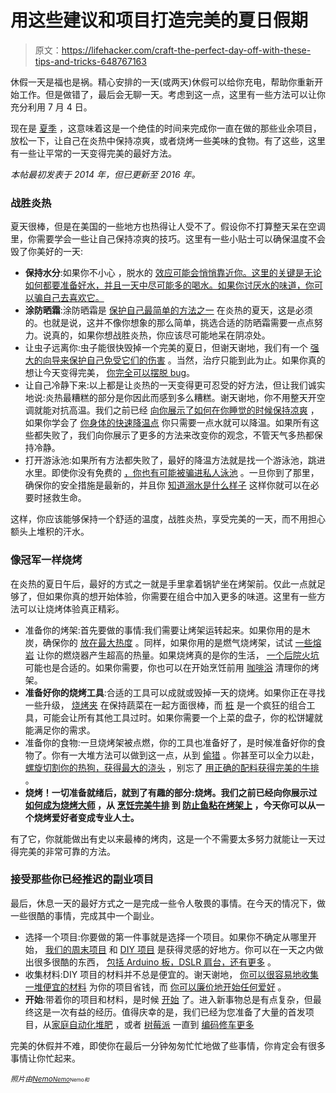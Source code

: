 # 用这些建议和项目打造完美的夏日假期

> 原文：<https://lifehacker.com/craft-the-perfect-day-off-with-these-tips-and-tricks-648767163>

休假一天是福也是祸。精心安排的一天(或两天)休假可以给你充电，帮助你重新开始工作。但是做错了，最后会无聊一天。考虑到这一点，这里有一些方法可以让你充分利用 7 月 4 日。



现在是 [夏季](http://www.youtube.com/watch?v=Kr0tTbTbmVA) ，这意味着这是一个绝佳的时间来完成你一直在做的那些业余项目，放松一下，让自己在炎热中保持凉爽，或者烧烤一些美味的食物。有了这些，这里有一些让平常的一天变得完美的最好方法。

*本帖最初发表于 2014 年，但已更新至 2016 年。*

### 战胜炎热

夏天很棒，但是在美国的一些地方也热得让人受不了。假设你不打算整天呆在空调里，你需要学会一些让自己保持凉爽的技巧。这里有一些小贴士可以确保温度不会毁了你美好的一天:

*   **保持水分**:如果你不小心 ，脱水的 [效应可能会悄悄靠近你。这里的关键是无论如何都要准备好水，并且一天中尽可能多的喝水。如果你讨厌水的味道，你可以骗自己去喜欢它。](https://lifehacker.com/know-the-effects-of-dehydration-to-stop-them-before-the-5922874)
*   **涂防晒霜**:涂防晒霜是 [保护自己最简单的方法之一](https://lifehacker.com/four-healthy-habits-youll-kick-yourself-for-ignoring-n-510457969) 在炎热的夏天，这是必须的。也就是说，这并不像你想象的那么简单，挑选合适的防晒霜需要一点点努力。说真的，如果你想战胜炎热，你应该尽可能地呆在阴凉处。
*   让虫子远离你:虫子能很快毁掉一个完美的夏日，但谢天谢地，我们有一个 [强大的向导来保护自己免受它们的伤害](https://lifehacker.com/summertime-guide-to-avoiding-stings-bites-and-nuisanc-5570671) 。当然，治疗只能到此为止。如果你真的想让今天变得完美， [你完全可以摆脱 bug](https://lifehacker.com/keep-the-bugs-at-bay-without-bug-spray-5570834)。
*   让自己冷静下来:以上都是让炎热的一天变得更可忍受的好方法，但让我们诚实地说:炎热最糟糕的部分是你因此而感到多么糟糕。谢天谢地，你不用整天开空调就能对抗高温。我们之前已经 [向你展示了如何在你睡觉的时候保持凉爽](https://lifehacker.com/how-can-i-stay-cool-while-i-sleep-5824376) ，如果你学会了 [你身体的快速降温点](https://lifehacker.com/know-your-bodys-quick-cooling-spots-5571072) 你只需要一点水就可以降温。如果所有这些都失败了，我们向你展示了更多的方法来改变你的观念，不管天气多热都保持冷静。
*   打开游泳池:如果所有方法都失败了，最好的降温方法就是找一个游泳池，跳进水里。即使你没有免费的 [，你也有可能被骗进私人泳池](https://lifehacker.com/how-to-sneak-into-a-private-pool-5922291) 。一旦你到了那里，确保你的安全措施是最新的，并且你 [知道溺水是什么样子](https://lifehacker.com/know-what-drowning-really-looks-like-to-help-save-lives-511869654) 这样你就可以在必要时拯救生命。



这样，你应该能够保持一个舒适的温度，战胜炎热，享受完美的一天，而不用担心额头上堆积的汗水。

### 像冠军一样烧烤

在炎热的夏日午后，最好的方式之一就是手里拿着锅铲坐在烤架前。仅此一点就足够了，但如果你真的想开始体验，你需要在组合中加入更多的味道。这里有一些方法可以让烧烤体验真正精彩。

*   准备你的烤架:首先要做的事情:我们需要让烤架运转起来。如果你用的是木炭，确保你的 [放在最大热度](https://lifehacker.com/change-charcoal-grilling-layouts-to-improve-heat-contro-5817930) 。同样，如果你用的是燃气烧烤架，试试 [一些熔岩](https://lifehacker.com/use-lava-rocks-to-give-your-grill-a-mega-heat-boost-5922283) 让你的燃烧器产生超高的热量。如果烧烤真的是你的生活， [一个后院火坑](https://lifehacker.com/build-your-own-backyard-fire-pit-for-serious-summer-coo-5918338) 可能也是合适的。如果你需要，你也可以在开始烹饪前用 [咖啡浴](https://lifehacker.com/clean-a-grill-with-a-simple-coffee-bath-5917711) 清理你的烤架。
*   **准备好你的烧烤工具**:合适的工具可以成就或毁掉一天的烧烤。如果你正在寻找一些升级， [烧烤夹](https://lifehacker.com/grill-clips-take-the-pain-out-of-grilling-veggies-5921238) 在保持蔬菜在一起方面很棒，而 [桩](https://lifehacker.com/stake-is-a-grilling-tool-that-combines-tongs-a-spatula-5912723) 是一个疯狂的组合工具，可能会让所有其他工具过时。如果你需要一个上菜的盘子，你的松饼罐就能满足你的需求。
*   准备你的食物:一旦烧烤架被点燃，你的工具也准备好了，是时候准备好你的食物了。你有一大堆方法可以做到这一点，从到 [偷猎](https://lifehacker.com/the-best-way-to-grill-sausages-poach-them-right-on-the-5914547) 。你甚至可以全力以赴， [螺旋切割你的热狗，获得最大的浇头](https://lifehacker.com/spiral-cut-hot-dogs-before-grilling-for-maximum-meaty-g-5921653) ，别忘了 [用正确的配料获得完美的牛排](https://lifehacker.com/cook-the-perfect-steak-salting-searing-and-poking-myt-5783563) 。
*   **烧烤！一切准备就绪后，就到了有趣的部分:烧烤。我们之前已经向你展示过 [如何成为烧烤大师](https://lifehacker.com/how-to-become-the-ultimate-grill-master-392818) ，从 [烹饪完美牛排](https://lifehacker.com/check-how-done-your-steaks-are-with-the-face-test-5874801) 到 [防止鱼粘在烤架上](https://lifehacker.com/use-the-70-30-rule-to-keep-fish-from-sticking-to-your-g-5882300) ，今天你可以从一个烧烤爱好者变成专业人士。**

有了它，你就能做出有史以来最棒的烤肉，这是一个不需要太多努力就能让一天过得完美的非常可靠的方法。

### 接受那些你已经推迟的副业项目

最后，休息一天的最好方式之一是完成一些令人敬畏的事情。在今天的情况下，做一些很酷的事情，完成其中一个副业。

*   选择一个项目:你要做的第一件事就是选择一个项目。如果你不确定从哪里开始， [我们的周末项目](http://lifehacker.com/tag/weekend-project) 和 [DIY 项目](http://lifehacker.com/tag/diy) 是获得灵感的好地方。你可以在一天之内做出很多很酷的东西， [包括 Arduino 板，DSLR 肩台，还有更多](https://lifehacker.com/i-want-to-make-something-on-my-day-off-5913435) 。
*   收集材料:DIY 项目的材料并不总是便宜的。谢天谢地， [你可以很容易地收集一堆便宜的材料](https://lifehacker.com/where-to-get-cheap-materials-for-all-your-diy-projects-514486682) 为你的项目省钱，而 [你可以廉价地开始任何爱好](https://lifehacker.com/how-can-i-get-into-a-new-hobby-without-breaking-the-ban-489189582) 。
*   **开始**:带着你的项目和材料，是时候 [开始](https://lifehacker.com/getting-started-is-everything-5892576) 了。进入新事物总是有点复杂，但最终这是一次有益的经历。值得庆幸的是，我们已经为您准备了大量的首发项目，从[家庭自动化](https://lifehacker.com/how-can-i-get-started-with-home-automation-510246491)[堆肥](https://lifehacker.com/get-started-with-composting-392900) ，或者 [树莓派](https://lifehacker.com/get-started-coding-the-raspberry-pi-with-cambridge-univ-5940647) 一直到 [编码](https://lifehacker.com/how-to-take-your-first-coding-project-from-start-to-fin-5836753)[修车](https://lifehacker.com/the-car-repairs-you-can-seriously-do-yourself-despit-5868374)[更多](https://lifehacker.com/top-10-essential-diy-skills-that-arent-as-hard-as-you-t-5896102)

完美的休假并不难，即使你在最后一分钟匆匆忙忙地做了些事情，你肯定会有很多事情让你忙起来。

*<small>照片由</small>*[*<small>Nemo</small>*](http://pixabay.com/en/black-top-outline-cartoon-template-40592/)*<small></small>*<small>[*<small>Nemo</small>*](http://pixabay.com/en/sign-symbol-wrench-service-device-43960/)*<small></small>*<small><small>Nemo</small>*<small>和</small>*</small></small>

<small><small></small></small>